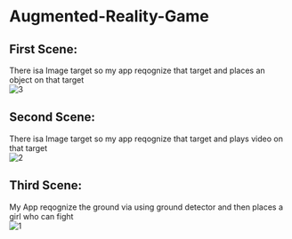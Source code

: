 # Augmented-Reality-Game
## First Scene: <br />
There isa Image target so my app reqognize that target and places an object on that target<br />
![3](https://user-images.githubusercontent.com/80786294/206005166-4755a2d9-edae-4567-ac5a-fb7d20656ce7.jpg)<br />
## Second Scene: <br />
There isa Image target so my app reqognize that target and plays video on that target<br />
![2](https://user-images.githubusercontent.com/80786294/206005737-ef4f9830-dae5-42c3-8fc7-92ad96e56023.jpg)<br />
## Third Scene: <br />
My App reqognize the ground via using ground detector and then places a girl who can fight<br />
![1](https://user-images.githubusercontent.com/80786294/206005498-b999cb3d-7319-4c05-9028-e659f148d964.jpg)<br />
